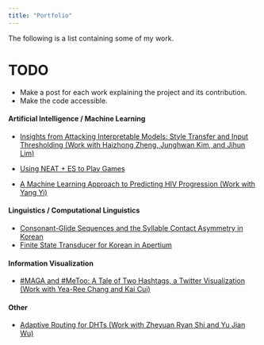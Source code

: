 ```yaml
---
title: "Portfolio"
---
```


The following is a list containing some of my work.

# TODO
* Make a post for each work explaining the project and its contribution.
* Make the code accessible.


#### Artificial Intelligence / Machine Learning
- [Insights from Attacking Interpretable Models: Style Transfer and Input Thresholding (Work with Haizhong Zheng, Junghwan Kim, and Jihun Lim)](https://github.com/mindojune/mindojune.github.io/blob/master/_data/eecs598_012_project.pdf)

- [Using NEAT + ES to Play Games](https://github.com/mindojune/mindojune.github.io/blob/master/_data/cs81.pdf)

- [A Machine Learning Approach to Predicting HIV Progression (Work with Yang Yi)](https://github.com/mindojune/mindojune.github.io/blob/master/_data/cs68.pdf)


#### Linguistics / Computational Linguistics
- [Consonant-Glide Sequences and the Syllable Contact Asymmetry in Korean](https://github.com/mindojune/mindojune.github.io/blob/master/_data/ling85.pdf)
- [Finite State Transducer for Korean in Apertium](https://github.com/mindojune/kor-transducer)



#### Information Visualization
- [#MAGA and #MeToo: A Tale of Two Hashtags, a Twitter Visualization (Work with Yea-Ree Chang and Kai Cui)](https://cyearee.github.io/twitter_visualization/index.html)

#### Other
-  [Adaptive Routing for DHTs (Work with Zheyuan Ryan Shi and Yu Jian Wu)](https://github.com/mindojune/mindojune.github.io/blob/master/_data/cs87_project.pdf)

<!---
Should I include every work that's appropriate in length and quality, without considering its relevance?
-->
